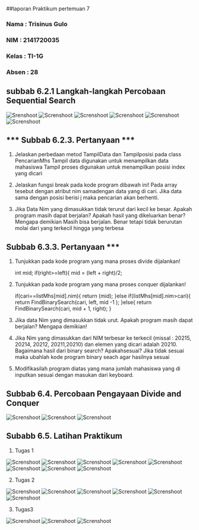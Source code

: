 ##laporan Praktikum pertemuan 7
### Nama  : Trisinus Gulo
### NIM   : 2141720035
### Kelas : TI-1G
### Absen : 28


## **subbab 6.2.1 Langkah-langkah Percobaan Sequential Search**

![Srenshoot](Mahasiswa.png)
![Screnshoot](PencarianMHs.png)
![Screnshoot](PencarianMHs1.png)
![Screnshoot](PencarianMHs2.png)
![Screnshoot](RunMahasiswa.png)
![Screnshoot](RunMahasiwa1.png)

## *** Subbab 6.2.3. Pertanyaan ***

1. Jelaskan perbedaan metod TampilData dan Tampilposisi pada class PencarianMhs
   Tampil data digunakan untuk menampilkan data mahasiswa Tampil proses digunakan untuk menampilkan posisi index yang dicari

2. Jelaskan fungsi break pada kode program dibawah ini!
   Pada array tesebut dengan atribut nim samadengan data yang di cari. Jika data sama dengan 
   posisi berisi j maka pencarian akan berhenti.

4. Jika Data Nim yang dimasukkan tidak terurut dari kecil ke besar. Apakah program masih dapat
   berjalan? Apakah hasil yang dikeluarkan benar? Mengapa demikian
   Masih bisa berjalan. Benar tetapi tidak berurutan molai dari yang terkecil hingga yang 
   terbesa

## Subbab  6.3.3. Pertanyaan ***

1. Tunjukkan pada kode program yang mana proses divide dijalankan!

   int mid;
      if(right>=left){
      mid = (left + right)/2;

2. Tunjukkan pada kode program yang mana proses conquer dijalankan!
    
   if(cari==listMhs[mid].nim){
   return (mid);
 }else if(listMhs[mid].nim>cari){
   return FindBinarySearch(cari, left, mid -1 );
 }else{
   return FindBinarySearch(cari, mid + 1, right);
 }

3. Jika data Nim yang dimasukkan tidak urut. Apakah program masih dapat berjalan? Mengapa
   demikian!


4. Jika Nim yang dimasukkan dari NIM terbesar ke terkecil     (missal : 20215, 20214, 20212, 20211,20210) dan elemen yang dicari adalah 20210. Bagaimana hasil dari binary search? Apakahsesuai? Jika tidak sesuai maka ubahlah kode program binary seach agar hasilnya sesuai

5. Modifikasilah program diatas yang mana jumlah mahasiswa yang di inputkan sesuai dengan masukan dari keyboard.

## **Subbab 6.4. Percobaan Pengayaan Divide and Conquer**

![Screnshoot](MergeSort.png)
![Screnshoot](SortMain.png)
![Screnshoot](RunSort.png)


## **Subabb 6.5. Latihan Praktikum**

1. Tugas 1

![Screnshoot](MahasiswaTugas1.png)
![Screnshoot](PencarianMHsTugas1.png)
![Screnshoot](PencarianMHs1RTugas1.png)
![Screnshoot](PencarianMHs2Tugas1.png)
![Screnshoot](MainMhsTugas1.png)
![Screnshoot](Run1MhsTugas1.png)
![Screnshoot](Run1MhsTugas1.png)
![Screnshoot](Run2MhsTugas1.png)

2. Tugas 2

![Screnshoot](MahasiswaTugas2.java.png)
![Screnshoot](PencarianMhsTugas2.png)
![Screnshoot](Pencarian1MhsTugas2.png)
![Screnshoot](MainMHsTugas2.png)
![Screnshoot](RunMhsTugas2.png)
![Screnshoot](Run1MhsTugas2.png)

3. Tugas3

![Screnshoot](Tugas3.png)
![Screnshoot](Tugas3Main.png)
![Screnshoot](RunTugas3.png)